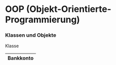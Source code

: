 # OOP (Objekt-Orientierte-Programmierung)

### Klassen und Objekte

Klasse

| Bankkonto | 
| :---: |
